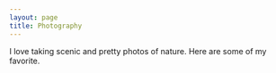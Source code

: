 ```yaml
---
layout: page
title: Photography
---
```


I love taking scenic and pretty photos of nature. Here are some of my favorite.